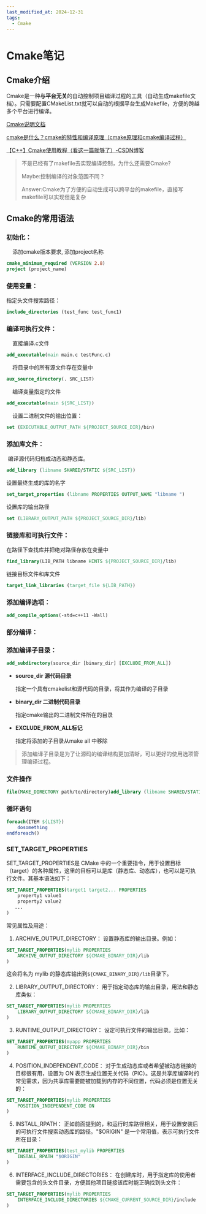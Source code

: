 ```yaml
---
last_modified_at: 2024-12-31
tags:
  - Cmake
---
```

# Cmake笔记

## Cmake介绍

Cmake是一种**与平台无关**的自动控制项目编译过程的工具（自动生成makefile文档）。只需要配置CMakeList.txt就可以自动的根据平台生成Makefile，方便的跨越多个平台进行编译。

[Cmake说明文档](https://cmake.org/cmake/help/latest/)

[cmake是什么？cmake的特性和编译原理（cmake原理和cmake编译过程）](https://www.elecfans.com/d/2186049.html)

[【C++】Cmake使用教程（看这一篇就够了）-CSDN博客](https://blog.csdn.net/weixin_43717839/article/details/128032486?spm=1001.2101.3001.6650.14&utm_medium=distribute.pc_relevant.none-task-blog-2%7Edefault%7EBlogCommendFromBaidu%7ERate-14-128032486-blog-113787870.235%5Ev43%5Epc_blog_bottom_relevance_base3&depth_1-utm_source=distribute.pc_relevant.none-task-blog-2%7Edefault%7EBlogCommendFromBaidu%7ERate-14-128032486-blog-113787870.235%5Ev43%5Epc_blog_bottom_relevance_base3&utm_relevant_index=22)

> 不是已经有了makefile去实现编译控制，为什么还需要Cmake?
> 
> Maybe:控制编译的对象范围不同？
> 
> Answer:Cmake为了方便的自动生成可以跨平台的makefile，直接写makefile可以实现但是复杂

## Cmake的常用语法

### 初始化：

    添加cmake版本要求, 添加project名称

```cmake
cmake_minimum_required (VERSION 2.8)
project (project_name)
```

### 使用变量：

 指定头文件搜索路径：

```cmake
include_directories (test_func test_func1)
```

### 编译可执行文件：

    直接编译.c文件

```cmake
add_executable(main main.c testFunc.c)
```

    将目录中的所有源文件存在变量中

```cmake
aux_source_directory(. SRC_LIST)
```

    编译变量指定的文件

```cmake
add_executable(main ${SRC_LIST})
```

    设置二进制文件的输出位置：

```cmake
set (EXECUTABLE_OUTPUT_PATH ${PROJECT_SOURCE_DIR}/bin)
```

### 添加库文件：

 编译源代码归档成动态和静态库。

```cmake
add_library (libname SHARED/STATIC ${SRC_LIST})
```

设置最终生成的库的名字

```cmake
set_target_properties (libname PROPERTIES OUTPUT_NAME "libname ")
```

设置库的输出路径

```cmake
set (LIBRARY_OUTPUT_PATH ${PROJECT_SOURCE_DIR}/lib)
```

### 链接库和可执行文件：

在路径下查找库并把绝对路径存放在变量中

```cmake
find_library(LIB_PATH libname HINTS ${PROJECT_SOURCE_DIR}/lib)
```

链接目标文件和库文件

```cmake
target_link_libraries (target_file ${LIB_PATH})
```

### 添加编译选项：

```cmake
add_compile_options(-std=c++11 -Wall) 
```

### 部分编译：

### 添加编译子目录：

```cmake
add_subdirectory(source_dir [binary_dir] [EXCLUDE_FROM_ALL])
```

- **source_dir 源代码目录**
  
  指定一个具有cmakelist和源代码的目录，将其作为编译的子目录

- **binary_dir 二进制代码目录**
  
  指定cmake输出的二进制文件所在的目录

- **EXCLUDE_FROM_ALL标记**
  
  指定将添加的子目录从make all 中移除

> 添加编译子目录是为了让源码的编译结构更加清晰，可以更好的使用选项管理编译过程。

### 文件操作

```cmake
file(MAKE_DIRECTORY path/to/directory)add_library (libname SHARED/STATIC ${SRC_LIST})    
```
### 循环语句

```cmake
foreach(ITEM ${LIST})
    dosomething
endforeach()
```
### SET_TARGET_PROPERTIES 
SET_TARGET_PROPERTIES是 CMake 中的一个重要指令，用于设置目标（target）的各种属性，这里的目标可以是库（静态库、动态库），也可以是可执行文件。其基本语法如下：
```cmake
SET_TARGET_PROPERTIES(target1 target2... PROPERTIES
    property1 value1
    property2 value2
   ...
)
```
常见属性及用途：
1. ARCHIVE_OUTPUT_DIRECTORY：
设置静态库的输出目录。例如：
```cmake
SET_TARGET_PROPERTIES(mylib PROPERTIES
    ARCHIVE_OUTPUT_DIRECTORY ${CMAKE_BINARY_DIR}/lib
)
```
这会将名为 mylib 的静态库输出到` ${CMAKE_BINARY_DIR}/lib `目录下。

2. LIBRARY_OUTPUT_DIRECTORY：
用于指定动态库的输出目录，用法和静态库类似：
```cmake
SET_TARGET_PROPERTIES(mylib PROPERTIES
    LIBRARY_OUTPUT_DIRECTORY ${CMAKE_BINARY_DIR}/lib
)
```
3. RUNTIME_OUTPUT_DIRECTORY：
设定可执行文件的输出目录。比如：
```cmake
SET_TARGET_PROPERTIES(myapp PROPERTIES
    RUNTIME_OUTPUT_DIRECTORY ${CMAKE_BINARY_DIR}/bin
)
```
4. POSITION_INDEPENDENT_CODE：
对于生成动态库或者希望被动态链接的目标很有用，设置为 ON 表示生成位置无关代码（PIC）。这是共享库编译时的常见需求，因为共享库需要能被加载到内存的不同位置，代码必须是位置无关的：
```cmake
SET_TARGET_PROPERTIES(mylib PROPERTIES
    POSITION_INDEPENDENT_CODE ON
)
```
5. INSTALL_RPATH：
正如前面提到的，和运行时库路径相关，用于设置安装后的可执行文件搜索动态库的路径。"$ORIGIN" 是一个常用值，表示可执行文件所在目录：
```cmake
SET_TARGET_PROPERTIES(test_mylib PROPERTIES
    INSTALL_RPATH "$ORIGIN"
)
```
6. INTERFACE_INCLUDE_DIRECTORIES：
在创建库时，用于指定库的使用者需要包含的头文件目录，方便其他项目链接该库时能正确找到头文件：
```cmake
SET_TARGET_PROPERTIES(mylib PROPERTIES
    INTERFACE_INCLUDE_DIRECTORIES ${CMAKE_CURRENT_SOURCE_DIR}/include
)
```
